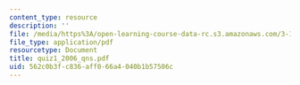 ```yaml
---
content_type: resource
description: ''
file: /media/https%3A/open-learning-course-data-rc.s3.amazonaws.com/3-15-electrical-optical-magnetic-materials-and-devices-fall-2006/562c0b3fc836aff066a4040b1b57506c_quiz1_2006_qns.pdf
file_type: application/pdf
resourcetype: Document
title: quiz1_2006_qns.pdf
uid: 562c0b3f-c836-aff0-66a4-040b1b57506c
---
```


